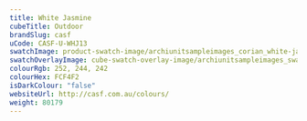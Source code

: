 ```yaml
---
title: White Jasmine
cubeTitle: Outdoor
brandSlug: casf
uCode: CASF-U-WHJ13
swatchImage: product-swatch-image/archiunitsampleimages_corian_white-jasmine.jpg
swatchOverlayImage: cube-swatch-overlay-image/archiunitsampleimages_swatch-overlay_corian.png
colourRgb: 252, 244, 242
colourHex: FCF4F2
isDarkColour: "false"
websiteUrl: http://casf.com.au/colours/
weight: 80179
---
```

